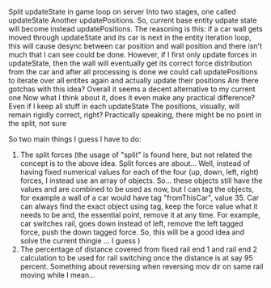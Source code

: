 Split updateState in game loop on server
Into two stages, one called updateState
Another updatePositions.
So, current base entity udpate state will become instead updatePositions.
The reasoning is this: if a car wall gets moved through updateState and its car is next in the entity iteration loop, this will cause desync between car position and wall position and there isn't much that I can see could be done. However, if I first only update forces in updateState, then the wall will eventually get its correct force distribution from the car and after all processing is done we could call updatePositions to iterate over all entites again and actually update their positions
Are there gotchas  with this idea? 
Overall it seems a decent alternative to my current one
Now what I think about it, does it even make  any practical difference? Even if I keep all stuff in each updateState
The positions, visually, will remain rigidly correct, right? Practically speaking, there might be no point in the split, not sure

So two main things I guess I have to do:
1. The split forces (the usage of "split" is found here, but not related the concept is to the above idea. Split forces are about... Well, instead of having fixed numerical values for each of the four (up, down, left, right) forces,
I instead use an array of objects. So... these objects still have the values and are combined to be used as now, but I can tag the objects, for example a wall of a car would have tag "fromThisCar", value 35. Car can always find the exact object using tag, keep the force value what it needs to be and, the essential point, remove it at any time.
For example, car switches rail, goes down instead of left, remove the left tagged force, push the down tagged force. So, this will be a good idea and solve the current thingie ... I guess )
2. The percentage of distance covered from fixed rail end 1 and rail end 2 calculation to be used for rail switching once the distance is at say 95 percent. Something about reversing when reversing mov dir on same rail moving while I mean...

